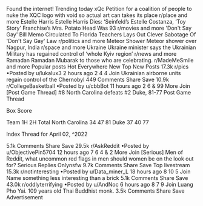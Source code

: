 Found the internet!
Trending today
xQc
Petition for a coalition of people to nuke the XQC logo with void so actual art can takes its place
r/place and more
Estelle Harris
Estelle Harris Dies: ‘Seinfeld’s Estelle Costanza, ‘Toy Story’ Franchise’s Mrs. Potato Head Was 93
r/movies and more
'Don't Say Gay' Bill
Memo Circulated To Florida Teachers Lays Out Clever Sabotage Of 'Don't Say Gay' Law
r/politics and more
Meteor Shower
Meteor shower over Nagpur, India
r/space and more
Ukraine
Ukraine minister says the Ukrainian Military has regained control of ‘whole Kyiv region’
r/news and more
Ramadan
Ramadan Mubarak to those who are celebrating.
r/MadeMeSmile and more
Popular posts
Hot
Everywhere
New
Top
New Posts
17.3k
r/pics
•Posted by
u/lukalux3
2 hours ago
2
4
4
Join
Ukrainian airborne units regain control of the Chernobyl
449 Comments
Share
Save
10.9k
r/CollegeBasketball
•Posted by
u/cbbBot
11 hours ago
2
6
& 99 More
Join
[Post Game Thread] #8 North Carolina defeats #2 Duke, 81-77
Post Game Thread

Box Score

Team	1H	2H	Total
North Carolina	34	47	81
Duke	37	40	77

Index Thread for April 02, ^2022

5.1k Comments
Share
Save
29.5k
r/AskReddit
•Posted by
u/ObjectivePin5704
12 hours ago
7
6
4
& 2 More
Join
[Serious] Men of Reddit, what uncommon red flags in men should women be on the look out for?
Serious Replies Onlynsfw
9.7k Comments
Share
Save
Top livestream
15.3k
r/notinteresting
•Posted by
u/Data_miner_L
18 hours ago
8
10
5
Join
Name something less interesting than a brick
5.1k Comments
Share
Save
43.0k
r/oddlyterrifying
•Posted by
u/AndNoc
6 hours ago
8
7
9
Join
Luang Pho Yai. 109 years old Thai Buddhist monk.
3.5k Comments
Share
Save
Advertisement